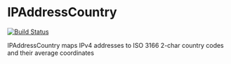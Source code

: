 # IPAddressCountry

[![Build Status](https://travis-ci.org/svenvc/IPAddressCountry.svg?branch=master)](https://travis-ci.org/svenvc/IPAddressCountry)

IPAddressCountry maps IPv4 addresses to ISO 3166 2-char country codes and their average coordinates 
